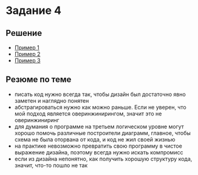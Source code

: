 # Задание 4

## Решение

- [Пример 1](case1/report.md)
- [Пример 2](case2/report.md)
- [Пример 3](case3/report.md)

## Резюме по теме

- писать код нужно всегда так, чтобы дизайн был достаточно явно заметен и наглядно понятен
- абстрагироваться нужно как можно раньше. Если не уверен, что мой подход является
оверинжинирингом, значит это не оверинжиниринг
- для думания о программе на третьем логическом уровне могут хорошо помочь различные построители
диаграмм, главное, чтобы схема не была оторвана от кода, и код не жил своей жизнью
- на практике невозможно превратить свою программу в чистое выражение дизайна, поэтому всегда
нужно искать компромисс
- если из дизайна непонятно, как получить хорошую структуру кода, значит, что-то пошло не так